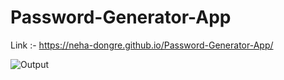 # Password-Generator-App



Link :- https://neha-dongre.github.io/Password-Generator-App/






![Output](([https://github.com/neha-dongre/Password-Generator-App/blob/main/output.png?raw=true](https://raw.githubusercontent.com/neha-dongre/Password-Generator-App/main/output.png)https://raw.githubusercontent.com/neha-dongre/Password-Generator-App/main/output.png))
